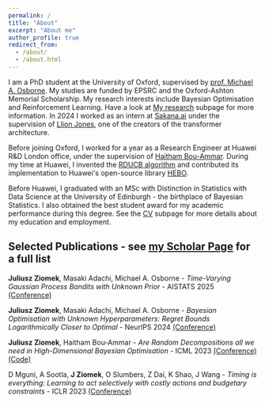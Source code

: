 ```yaml
---
permalink: /
title: "About"
excerpt: "About me"
author_profile: true
redirect_from: 
  - /about/
  - /about.html
---
```


I am a PhD student at the University of Oxford, supervised by [prof. Michael A. Osborne](https://www.robots.ox.ac.uk/~mosb/). 
My studies are funded by EPSRC and the Oxford-Ashton Memorial Scholarship.
My research interests include Bayesian Optimisation and Reinforcement Learning. Have a look at [My research](https://juliuszziomek.github.io/bo/) subpage for more information.
In 2024 I worked as an intern at [Sakana.ai](https://sakana.ai/) under the supervision of [Llion Jones](https://scholar.google.com/citations?user=_3_P5VwAAAAJ&hl=en&oi=ao), one of the creators of the transformer architecture.
 
Before joining Oxford, I worked for a year as a Research Engineer at Huawei R&D London office, under the supervision of [Haitham Bou-Ammar](https://scholar.google.com/citations?user=AE5suDoAAAAJ&hl=en). During my time at Huawei, I invented the [RDUCB algorithm](https://proceedings.mlr.press/v202/ziomek23a/ziomek23a.pdf) and contributed its implementation to Huawei's open-source library [HEBO](https://github.com/huawei-noah/HEBO).

Before Huawei, I graduated with an MSc with Distinction in Statistics with Data Science at the University of Edinburgh - the birthplace of Bayesian Statistics. 
I also obtained the best student award for my academic performance during this degree. See the [CV](https://juliuszziomek.github.io/cv/) subpage for more details about my education and employment.

Selected Publications - see [my Scholar Page](https://scholar.google.com/citations?user=aOHCQ-AAAAAJ&hl=en) for a full list
------
**Juliusz Ziomek**, Masaki Adachi, Michael A. Osborne - _Time-Varying Gaussian Process Bandits with Unknown Prior_ - AISTATS 2025 [(Conference)](https://arxiv.org/pdf/2402.01632)

**Juliusz Ziomek**, Masaki Adachi, Michael A. Osborne - _Bayesian Optimisation with Unknown Hyperparameters: Regret Bounds Logarithmically Closer to Optimal_ - NeurIPS 2024 [(Conference)](https://arxiv.org/pdf/2410.10384)

**Juliusz Ziomek**, Haitham Bou-Ammar - _Are Random Decompositions all we need in High-Dimensional Bayesian Optimisation_ - ICML 2023 [(Conference)](https://proceedings.mlr.press/v202/ziomek23a/ziomek23a.pdf) [(Code)](https://github.com/huawei-noah/HEBO/tree/master/RDUCB)

D Mguni, A Sootla, **J Ziomek**, O Slumbers, Z Dai, K Shao, J Wang - _Timing is everything: Learning to act selectively with costly actions and budgetary constraints_ - ICLR 2023 [(Conference)](https://openreview.net/pdf?id=_BoPed4tYww)

